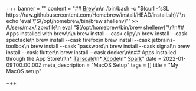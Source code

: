 +++
banner = ""
content = "## [Brew](https://brew.sh/)\n\n    /bin/bash -c \"$(curl -fsSL https://raw.githubusercontent.com/Homebrew/install/HEAD/install.sh)\"\n    echo 'eval \"$(/opt/homebrew/bin/brew shellenv)\"' >> /Users/max/.zprofile\n    eval \"$(/opt/homebrew/bin/brew shellenv)\"\n\n## Apps installed with brew\n\n    brew install --cask clipy\n    brew install --cask spectacle\n    brew install --cask firefox\n    brew install --cask jetbrains-toolbox\n    brew install --cask 1password\n    brew install --cask signal\n    brew install --cask flutter\n    brew install --cask docker\n\n## Apps installed through the App Store\n\n* [Tailscale](https://apps.apple.com/gb/app/tailscale/id1475387142?mt=12)\n* [Xcode](https://apps.apple.com/gb/app/xcode/id497799835?mt=12)\n* [Spark](https://apps.apple.com/gb/app/spark-email-app-by-readdle/id1176895641?mt=12)"
date = 2022-01-09T00:00:00Z
meta_description = "MacOS Setup"
tags = []
title = "My MacOS setup"

+++
